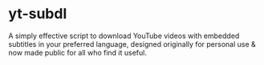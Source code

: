 # yt-subdl
A simply effective script to download YouTube videos with embedded subtitles in your preferred language, designed originally for personal use &amp; now made public for all who find it useful.
